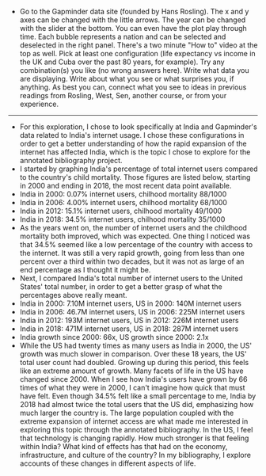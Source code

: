 - Go to the Gapminder  data site (founded by Hans Rosling). The x and y axes can be changed with the little arrows. The year can be changed with the slider at the bottom. You can even have the plot play through time. Each bubble represents a nation and can be selected and deselected in the right panel. There's a two minute "How to" video at the top as well. Pick at least one configuration (life expectancy vs income in the UK and Cuba over the past 80 years, for example). Try any combination(s) you like (no wrong answers here). Write what data you are displaying. Write about what you see or what surprises you, if anything. As best you can, connect what you see to ideas in previous readings from Rosling, West, Sen, another course, or from your experience.  

---

- For this exploration, I chose to look specifically at India and Gapminder's data related to India's internet usage. I chose these configurations in order to get a better understanding of how the rapid expansion of the internet has affected India, which is the topic I chose to explore for the annotated bibliography project.
- I started by graphing India's percentage of total internet users compared to the country's child mortality. Those figures are listed below, starting in 2000 and ending in 2018, the most recent data point available.
- India in 2000: 0.07% internet users, chilhood mortality 88/1000
- India in 2006: 4.00% internet users, chilhood mortality 68/1000
- India in 2012: 15.1% internet users, chilhood mortality 49/1000
- India in 2018: 34.5% internet users, chilhood mortality 35/1000
- As the years went on, the number of internet users and the childhood mortality both improved, which was expected. One thing I noticed was that 34.5% seemed like a low percentage of the country with access to the internet. It was still a very rapid growth, going from less than one percent over a third within two decades, but it was not as large of an end percentage as I thought it might be.
- Next, I compared India's total number of internet users to the United States' total number, in order to get a better grasp of what the percentages above really meant.
- India in 2000: 7.10M internet users, US in 2000: 140M internet users
- India in 2006: 46.7M internet users, US in 2006: 225M internet users
- India in 2012: 193M internet users, US in 2012: 226M internet users
- India in 2018: 471M internet users, US in 2018: 287M internet users
- India growth since 2000: 66x, US growth since 2000: 2.1x
- While the US had twenty times as many users as India in 2000, the US' growth was much slower in comparison. Over these 18 years, the US' total user count had doubled. Growing up during this period, this feels like an extreme amount of growth. Many facets of life in the US have changed since 2000. When I see how India's users have grown by 66 times of what they were in 2000, I can't imagine how quick that must have felt. Even though 34.5% felt like a small percentage to me, India by 2018 had almost twice the total users that the US did, emphasizing how much larger the country is. The large population coupled with the extreme expansion of internet access are what made me interested in exploring this topic through the annotated bibliography. In the US, I feel that technology is changing rapidly. How much stronger is that feeling within India? What kind of effects has that had on the economy, infrastructure, and culture of the country? In my bibliography, I explore accounts of these changes in different aspects of life.
